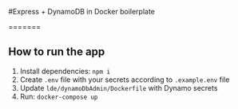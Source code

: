 #Express + DynamoDB in Docker boilerplate

=======

## How to run the app

1. Install dependencies: `npm i`
2. Create `.env` file with your secrets according to `.example.env` file
3. Update `lde/dynamoDbAdmin/Dockerfile` with Dynamo secrets
4. Run: `docker-compose up`
